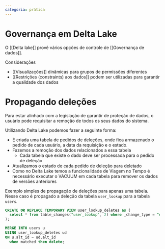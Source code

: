 ```yaml
---
categoria: prática
---
```

# Governança em Delta Lake

O [[Delta lake]] provê vários opções de controle de [[Governança de dados]].

Considerações

- [[Visualizações]] dinâmicas para grupos de permissões diferentes
- [[Restrições (constraints) aos dados]] podem ser utilizadas para garantir a qualidade dos dados

# Propagando deleções

Para estar alinhado com a legislação de garantir de proteção de dados, o usuário pode requisitar a remoção de todos os seus dados do sistema.

Utilizando Delta Lake podemos fazer a seguinte forma:

- É criada uma tabela de pedidos de deleções, onde fica armazenado o pedido de cada usuário, a data da requisição e o estado.
- Fazemos a remoção dos dados relacionados a essa tabela
	- Cada tabela que existe o dado deve ser processada para o pedido de deleção
- Atualizamos o estado de cada pedido de deleção para deletado
- Como no Delta Lake temos a funcionalidade de Viagem no Tempo é necessário executar o VACUUM em cada tabela para remover os dados de versões anteriores

Exemplo simples de propagação de deleções para apenas uma tabela. Nesse caso é propagado a deleção da tabela `user_lookup` para a tabela `users`.

```sql
CREATE OR REPLACE TEMPORARY VIEW user_lookup_deletes as (
  select * from table_changes("user_lookup", 2) where _change_type = "delete"
);

MERGE INTO users u
USING user_lookup_deletes ud
ON u.alt_id = ud.alt_id
  when matched then delete;
```


